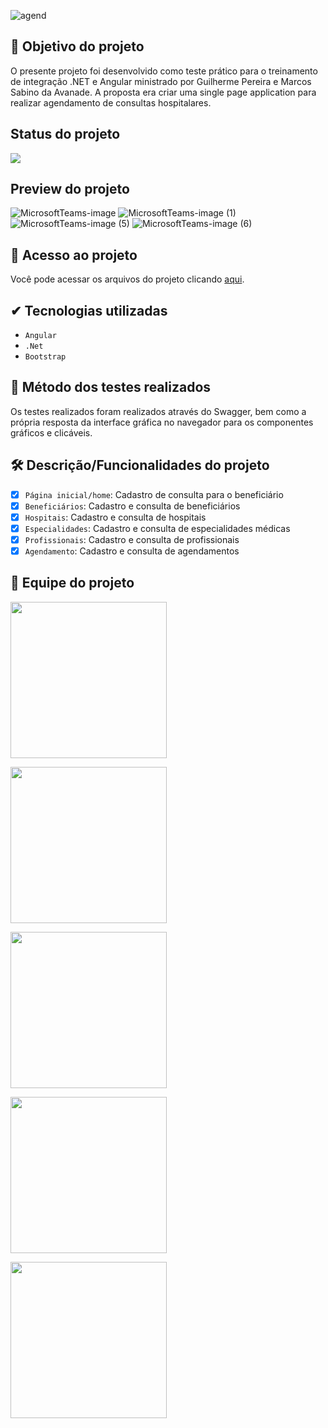 ![agend](https://user-images.githubusercontent.com/99624784/209229852-5d39efeb-5a29-4165-8bb2-166040b0146e.png)


## 📝 Objetivo do projeto
O presente projeto foi desenvolvido como teste prático para o treinamento de integração .NET e Angular ministrado por Guilherme Pereira e Marcos Sabino da Avanade.
A proposta era criar uma single page application para realizar agendamento de consultas hospitalares.

## Status do projeto
<img src="http://img.shields.io/static/v1?label=STATUS&message=CONCLUIDO&color=GREEN&style=for-the-badge"/>

## Preview do projeto
![MicrosoftTeams-image](https://user-images.githubusercontent.com/99624784/209230304-9ce3748e-5daa-47a1-b8db-9e437d9c58f6.png)
![MicrosoftTeams-image (1)](https://user-images.githubusercontent.com/99624784/209230503-bb826f2a-b440-462f-9560-87179e11b487.png)
![MicrosoftTeams-image (5)](https://user-images.githubusercontent.com/99624784/209230516-f975b2e2-74bc-4647-a5b7-e1f2ccc4c213.png)
![MicrosoftTeams-image (6)](https://user-images.githubusercontent.com/99624784/209230578-c5f3dc53-5f71-4627-9505-0f992eaf3b27.png)

## 📁 Acesso ao projeto
Você pode acessar os arquivos do projeto clicando [aqui](https://github.com/GrupoAgendamento/AgendamentoHospitalar).

## ✔ Tecnologias utilizadas
- ``Angular``
- ``.Net``
- ``Bootstrap``

## 🧯 Método dos testes realizados
Os testes realizados foram realizados através do Swagger, bem como a própria resposta da interface gráfica no navegador para os componentes gráficos e clicáveis.

## 🛠️ Descrição/Funcionalidades do projeto
-  [x] `Página inicial/home`: Cadastro de consulta para o beneficiário
-  [x] `Beneficiários`: Cadastro e consulta de beneficiários
-  [x] `Hospitais`: Cadastro e consulta de hospitais
-  [x] `Especialidades`: Cadastro e consulta de especialidades médicas
-  [x] `Profissionais`: Cadastro e consulta de profissionais
-  [x] `Agendamento`: Cadastro e consulta de agendamentos

## 🖖 Equipe do projeto

[<img src="https://user-images.githubusercontent.com/99624784/209231338-5945b77e-8863-4f61-b3fd-54eb69606e08.png" width=250px>](https://www.linkedin.com/in/alexsander-silva-1708/)

[<img src="https://user-images.githubusercontent.com/99624784/209231698-18d29a4a-7526-48e2-a058-ac7ae37d6eab.png" width=250px>](https://www.linkedin.com/in/daphyne-pires-vitorino-860791128/) <br>

[<img src="https://user-images.githubusercontent.com/99624784/209232136-19112396-ddf9-40f0-a666-d525eb423628.png" width=250px>](https://www.linkedin.com/in/isasanchis/)

[<img src="https://user-images.githubusercontent.com/99624784/209232394-c822479d-2e84-4a76-8326-31266b5d57c5.png" width=250px>](https://www.linkedin.com/in/laura-montenegro-b4b620224/)

[<img src="https://user-images.githubusercontent.com/99624784/209232584-ad73367c-2a35-4e36-8553-8acdf09a238f.png" width=250px>](https://www.linkedin.com/in/priscilla-correa/)



